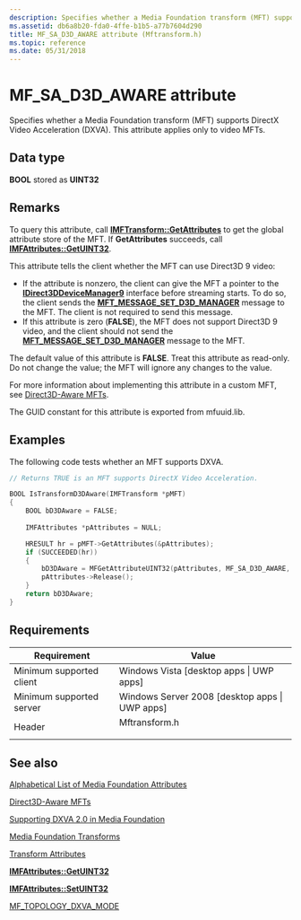 ```yaml
---
description: Specifies whether a Media Foundation transform (MFT) supports DirectX Video Acceleration (DXVA). This attribute applies only to video MFTs.
ms.assetid: db6a8b20-fda0-4ffe-b1b5-a77b7604d290
title: MF_SA_D3D_AWARE attribute (Mftransform.h)
ms.topic: reference
ms.date: 05/31/2018
---
```


# MF\_SA\_D3D\_AWARE attribute

Specifies whether a Media Foundation transform (MFT) supports DirectX Video Acceleration (DXVA). This attribute applies only to video MFTs.

## Data type

**BOOL** stored as **UINT32**

## Remarks

To query this attribute, call [**IMFTransform::GetAttributes**](/windows/desktop/api/mftransform/nf-mftransform-imftransform-getattributes) to get the global attribute store of the MFT. If **GetAttributes** succeeds, call [**IMFAttributes::GetUINT32**](/windows/desktop/api/mfobjects/nf-mfobjects-imfattributes-getuint32).

This attribute tells the client whether the MFT can use Direct3D 9 video:

-   If the attribute is nonzero, the client can give the MFT a pointer to the [**IDirect3DDeviceManager9**](/windows/desktop/api/dxva2api/nn-dxva2api-idirect3ddevicemanager9) interface before streaming starts. To do so, the client sends the [**MFT\_MESSAGE\_SET\_D3D\_MANAGER**](mft-message-set-d3d-manager.md) message to the MFT. The client is not required to send this message.
-   If this attribute is zero (**FALSE**), the MFT does not support Direct3D 9 video, and the client should not send the [**MFT\_MESSAGE\_SET\_D3D\_MANAGER**](mft-message-set-d3d-manager.md) message to the MFT.

The default value of this attribute is **FALSE**. Treat this attribute as read-only. Do not change the value; the MFT will ignore any changes to the value.

For more information about implementing this attribute in a custom MFT, see [Direct3D-Aware MFTs](direct3d-aware-mfts.md).

The GUID constant for this attribute is exported from mfuuid.lib.

## Examples

The following code tests whether an MFT supports DXVA.


```C++
// Returns TRUE is an MFT supports DirectX Video Acceleration.

BOOL IsTransformD3DAware(IMFTransform *pMFT)
{
    BOOL bD3DAware = FALSE;
    
    IMFAttributes *pAttributes = NULL;

    HRESULT hr = pMFT->GetAttributes(&pAttributes);
    if (SUCCEEDED(hr))
    {
        bD3DAware = MFGetAttributeUINT32(pAttributes, MF_SA_D3D_AWARE, FALSE);
        pAttributes->Release();
    }
    return bD3DAware;
}
```



## Requirements



| Requirement | Value |
|-------------------------------------|------------------------------------------------------------------------------------------|
| Minimum supported client<br/> | Windows Vista \[desktop apps \| UWP apps\]<br/>                                    |
| Minimum supported server<br/> | Windows Server 2008 \[desktop apps \| UWP apps\]<br/>                              |
| Header<br/>                   | <dl> <dt>Mftransform.h</dt> </dl> |



## See also

<dl> <dt>

[Alphabetical List of Media Foundation Attributes](alphabetical-list-of-media-foundation-attributes.md)
</dt> <dt>

[Direct3D-Aware MFTs](direct3d-aware-mfts.md)
</dt> <dt>

[Supporting DXVA 2.0 in Media Foundation](supporting-dxva-2-0-in-media-foundation.md)
</dt> <dt>

[Media Foundation Transforms](media-foundation-transforms.md)
</dt> <dt>

[Transform Attributes](transform-attributes.md)
</dt> <dt>

[**IMFAttributes::GetUINT32**](/windows/desktop/api/mfobjects/nf-mfobjects-imfattributes-getuint32)
</dt> <dt>

[**IMFAttributes::SetUINT32**](/windows/desktop/api/mfobjects/nf-mfobjects-imfattributes-setuint32)
</dt> <dt>

[MF\_TOPOLOGY\_DXVA\_MODE](mf-topology-dxva-mode.md)
</dt> </dl>

 

 




